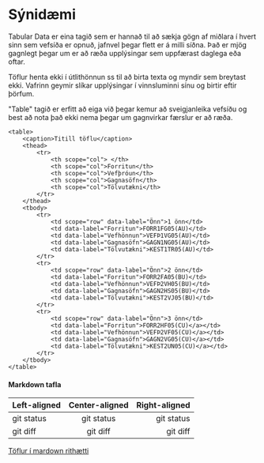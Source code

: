 # Sýnidæmi

Tabular Data <td> er eina tagið sem er hannað til að sækja gögn af miðlara í hvert sinn sem vefsíða er opnuð, jafnvel þegar flett er á milli síðna. Það er mjög gagnlegt þegar um er að ræða upplýsingar sem uppfærast daglega eða oftar.

Töflur henta ekki í útlithönnun ss til að birta texta og myndir sem breytast ekki. Vafrinn geymir slíkar upplýsingar í vinnsluminni sínu og birtir eftir þörfum. 

"Table" tagið er erfitt að eiga við þegar kemur að sveigjanleika vefsíðu og best að nota það ekki nema þegar um gagnvirkar færslur er að ræða.  


```
<table>
    <caption>Titill töflu</caption>
    <thead>
        <tr> 
            <th scope="col"> </th>
            <th scope="col">Forritun</th>
            <th scope="col">Vefþróun</th>
            <th scope="col">Gagnasöfn</th>
            <th scope="col">Tölvutækni</th>
        </tr>
    </thead>
    <tbody>
        <tr>
            <td scope="row" data-label="Önn">1 önn</td>
            <td data-label="Forritun">FORR1FG05(AU)</td>
            <td data-label="Vefhönnun">VEFÞ1VG05(AU)</td>
            <td data-label="Gagnasöfn">GAGN1NG05(AU)</td>
            <td data-label="Tölvutækni">KEST1TR05(AU)</td>
        </tr>
        <tr>
            <td scope="row" data-label="Önn">2 önn</td>
            <td data-label="Forritun">FORR2FA05(BU)</td>
            <td data-label="Vefhönnun">VEFÞ2VH05(BU)</td>
            <td data-label="Gagnasöfn">GAGN2HS05(BU)</td>
            <td data-label="Tölvutækni">KEST2VJ05(BU)</td>
        </tr>
        <tr>
            <td scope="row" data-label="Önn">3 önn</td>
            <td data-label="Forritun">FORR2HF05(CU)</a></td>
            <td data-label="Vefhönnun">VEFÞ2VF05(CU)</a></td>
            <td data-label="Gagnasöfn">GAGN2VG05(CU)</a></td>
            <td data-label="Tölvutækni">KEST2UN05(CU)</a></td>
        </tr>
    </tbody>
</table>	
```

#### Markdown tafla

| Left-aligned | Center-aligned | Right-aligned |
| :---         |     :---:      |          ---: |
| git status   | git status     | git status    |
| git diff     | git diff       | git diff      |

[Töflur í mardown rithætti](https://docs.github.com/en/github/writing-on-github/organizing-information-with-tables)
